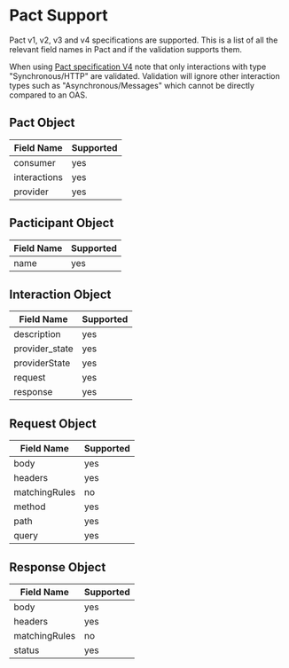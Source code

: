 # Pact Support

Pact v1, v2, v3 and v4 specifications are supported.
This is a list of all the relevant field names in Pact and if the validation supports them.

When using [Pact specification V4](https://github.com/pact-foundation/pact-specification/tree/version-4) note that only interactions with type "Synchronous/HTTP" are validated. Validation will ignore other interaction types such as "Asynchronous/Messages" which cannot be directly compared to an OAS.

## Pact Object

| Field Name | Supported |
| --- | --- |
| consumer | yes |
| interactions | yes |
| provider | yes |

## Pacticipant Object

| Field Name | Supported |
| --- | --- |
| name | yes |

## Interaction Object

| Field Name | Supported |
| --- | --- |
| description | yes |
| provider_state | yes |
| providerState | yes |
| request | yes |
| response | yes |

## Request Object

| Field Name | Supported |
| --- | --- |
| body | yes |
| headers | yes |
| matchingRules | no |
| method | yes |
| path | yes |
| query | yes |

## Response Object

| Field Name | Supported |
| --- | --- |
| body | yes |
| headers | yes |
| matchingRules | no |
| status | yes |
